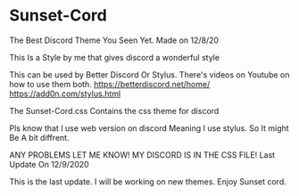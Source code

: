 # Sunset-Cord
The Best Discord Theme You Seen Yet.
Made on 12/8/20

This Is a Style by me that gives discord a wonderful style

This can be used by Better Discord Or Stylus. There's videos on Youtube on how to use them both.
https://betterdiscord.net/home/
https://add0n.com/stylus.html

The Sunset-Cord.css Contains the css theme for discord

Pls know that I use web version on discord Meaning I use stylus. So It might Be A bit diffrent.

ANY PROBLEMS LET ME KNOW! MY DISCORD IS IN THE CSS FILE!
Last Update On 12/9/2020

This is the last update. I will be working on new themes. Enjoy Sunset cord.
